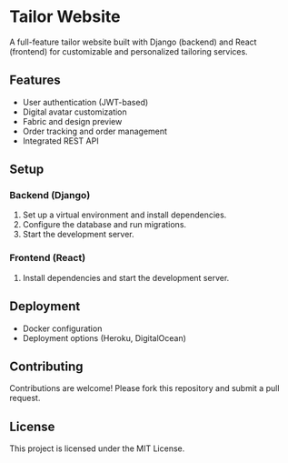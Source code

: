 # Tailor Website

A full-feature tailor website built with Django (backend) and React (frontend) for customizable and personalized tailoring services.

## Features
- User authentication (JWT-based)
- Digital avatar customization
- Fabric and design preview
- Order tracking and order management
- Integrated REST API

## Setup

### Backend (Django)
1. Set up a virtual environment and install dependencies.
2. Configure the database and run migrations.
3. Start the development server.

### Frontend (React)
1. Install dependencies and start the development server.

## Deployment
- Docker configuration
- Deployment options (Heroku, DigitalOcean)

## Contributing
Contributions are welcome! Please fork this repository and submit a pull request.

## License
This project is licensed under the MIT License.
